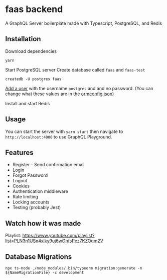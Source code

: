 # faas backend

A GraphQL Server boilerplate made with Typescript, PostgreSQL, and Redis

## Installation

Download dependencies 
```
yarn
```
Start PostgreSQL server
Create database called `faas` and `faas-test`
```
createdb -U postgres faas 
```
[Add a user](https://medium.com/coding-blocks/creating-user-database-and-adding-access-on-postgresql-8bfcd2f4a91e) with the username `postgres` and and no password. (You can change what these values are in the [ormconfig.json](https://github.com/benawad/graphql-ts-server-boilerplate/blob/master/ormconfig.json))

Install and start Redis

## Usage

You can start the server with `yarn start` then navigate to `http://localhost:4000` to use GraphQL Playground.

## Features

* Register - Send confirmation email
* Login
* Forgot Password
* Logout  
* Cookies
* Authentication middleware
* Rate limiting
* Locking accounts
* Testing (probably Jest)

## Watch how it was made

Playlist: https://www.youtube.com/playlist?list=PLN3n1USn4xlky9uj6wOhfsPez7KZOqm2V


## Database Migrations

```
npx ts-node ./node_modules/.bin/typeorm migration:generate -n ${NameMigrationFile} -c development
```